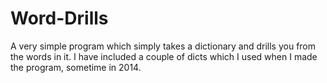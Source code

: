 # Word-Drills
A very simple program which simply takes a dictionary and drills you from the words in it. I have included a couple of dicts which I used when I made the program, sometime in 2014.
